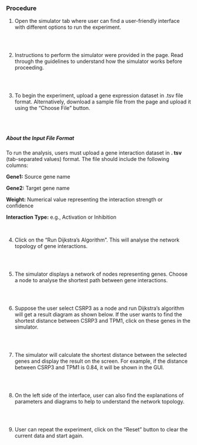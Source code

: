 ### Procedure

1. Open the simulator tab where user can find a user-friendly interface with different options to run the experiment. 



<img src="images/p1.png" title="" />

&nbsp;

2. Instructions to perform the simulator were provided in the page. Read through the guidelines to understand how the simulator works before proceeding. 

<img src="images/p2.png" title="" />

&nbsp;


3. To begin the experiment, upload a gene expression dataset in .tsv file format. Alternatively, download a sample file from the page and upload it using the “Choose File” button. 

<img src="images/p3.png" title="" />

&nbsp;

##### About the Input File Format 

To run the analysis, users must upload a gene interaction dataset in **. tsv** (tab-separated values) format. The file should include the following columns:

**Gene1:** Source gene name

**Gene2:** Target gene name

**Weight:** Numerical value representing the interaction strength or confidence

**Interaction Type:** e.g., Activation or Inhibition

&nbsp;


4. Click on the “Run Dijkstra’s Algorithm”. This will analyse the network topology of gene interactions.

<img src="images/p4.png" title="" />

&nbsp;


5. The simulator displays a network of nodes representing genes. Choose a node to analyse the shortest path between gene interactions.

<img src="images/p5.png" title="" />

&nbsp;

6. Suppose the user select CSRP3 as a node and run Dijkstra’s algorithm will get a result diagram as shown below. If the user wants to find the shortest distance between CSRP3 and TPM1, click on these genes in the simulator.

<img src="images/p6.png" title="" />

&nbsp;


7. The simulator will calculate the shortest distance between the selected genes and display the result on the screen. For example, if the distance between CSRP3 and TPM1 is 0.84, it will be shown in the GUI.

<img src="images/p7.png" title="" />

&nbsp;


8. On the left side of the interface, user can also find the explanations of parameters and diagrams to help to understand the network topology.

<img src="images/p8.png" title="" />

&nbsp;

9. User can repeat the experiment, click on the “Reset” button to clear the current data and start again.


<img src="images/p9.png" title="" />

&nbsp;
